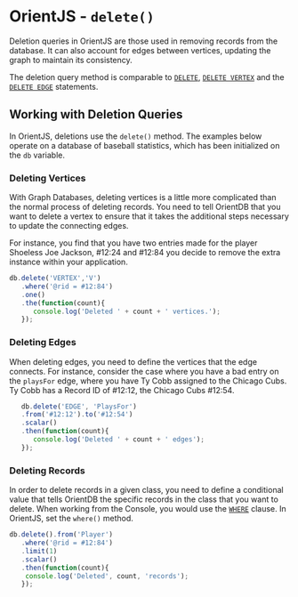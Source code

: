 # OrientJS - `delete()`

Deletion queries in OrientJS are those used in removing records from the database.  It can also account for edges between vertices, updating the graph to maintain its consistency.

The deletion query method is comparable to [`DELETE`](SQL-Delete.md), [`DELETE VERTEX`](SQL-Delete-Vertex.md) and the [`DELETE EDGE`](SQL-Delete-Edge.md) statements.


## Working with Deletion Queries

In OrientJS, deletions use the `delete()` method.  The examples below operate on a database of baseball statistics, which has been initialized on the `db` variable.


### Deleting Vertices

With Graph Databases, deleting vertices is a little more complicated than the normal process of deleting records. You need to tell OrientDB that you want to delete a vertex to ensure that it takes the additional steps necessary to update the connecting edges.

For instance, you find that you have two entries made for the player Shoeless Joe Jackson, #12:24 and #12:84 you decide to remove the extra instance within your application.

```js
db.delete('VERTEX','V')
   .where('@rid = #12:84')
   .one()
   .the(function(count){
      console.log('Deleted ' + count + ' vertices.');
   });
```

### Deleting Edges

When deleting edges, you need to define the vertices that the edge connects.  For instance, consider the case where you have a bad entry on the `playsFor` edge, where you have Ty Cobb assigned to the Chicago Cubs.  Ty Cobb has a Record ID of #12:12, the Chicago Cubs #12:54.

```js
   db.delete('EDGE', 'PlaysFor')
   .from('#12:12').to('#12:54')
   .scalar()
   .then(function(count){
      console.log('Deleted ' + count + ' edges');   
   });
```

### Deleting Records

In order to delete records in a given class, you need to define a conditional value that tells OrientDB the specific records in the class that you want to delete.  When working from the Console, you would use the [`WHERE`](SQL-Where.md) clause.  In OrientJS, set the `where()` method.

```js
db.delete().from('Player')
   .where('@rid = #12:84')
   .limit(1)
   .scalar()
   .then(function(count){
	console.log('Deleted', count, 'records');   	
   });
```

